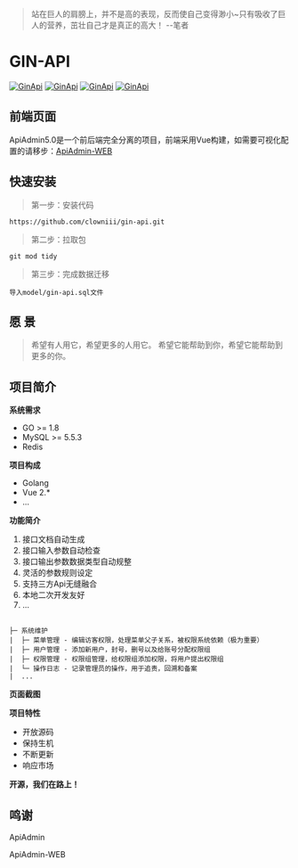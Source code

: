> 站在巨人的肩膀上，并不是高的表现，反而使自己变得渺小~只有吸收了巨人的营养，茁壮自己才是真正的高大！ --笔者


# GIN-API
[![GinApi](https://img.shields.io/hexpm/l/plug.svg)]()
[![GinApi](https://img.shields.io/badge/release-1.0.0-blue.svg)]()
[![GinApi](https://img.shields.io/badge/build-passing-brightgreen.svg)]()
[![GinApi](https://img.shields.io/badge/GinApi-1.0.0-brightgreen.svg)]()

## 前端页面
ApiAdmin5.0是一个前后端完全分离的项目，前端采用Vue构建，如需要可视化配置的请移步：[ApiAdmin-WEB](https://gitee.com/apiadmin/ApiAdmin-WEB)

## 快速安装

> 第一步：安装代码

```
https://github.com/clowniii/gin-api.git
```


> 第二步：拉取包

```
git mod tidy
```

> 第三步：完成数据迁移

```
导入model/gin-api.sql文件
```



## 愿 景

> 希望有人用它，希望更多的人用它。
> 希望它能帮助到你，希望它能帮助到更多的你。

## 项目简介

**系统需求**

- GO >= 1.8
- MySQL >= 5.5.3
- Redis

**项目构成**

- Golang
- Vue 2.*
- ...

**功能简介**

 1. 接口文档自动生成
 2. 接口输入参数自动检查
 3. 接口输出参数数据类型自动规整
 4. 灵活的参数规则设定
 5. 支持三方Api无缝融合
 6. 本地二次开发友好
 7. ...
 
 ```
 
 ├─ 系统维护
 |  ├─ 菜单管理 - 编辑访客权限，处理菜单父子关系，被权限系统依赖（极为重要）
 |  ├─ 用户管理 - 添加新用户，封号，删号以及给账号分配权限组
 |  ├─ 权限管理 - 权限组管理，给权限组添加权限，将用户提出权限组
 |  └─ 操作日志 - 记录管理员的操作，用于追责，回溯和备案
 |  ...
 ```

**页面截图**



**项目特性**

- 开放源码
- 保持生机
- 不断更新
- 响应市场

**开源，我们在路上！**

## 鸣谢

ApiAdmin

ApiAdmin-WEB
